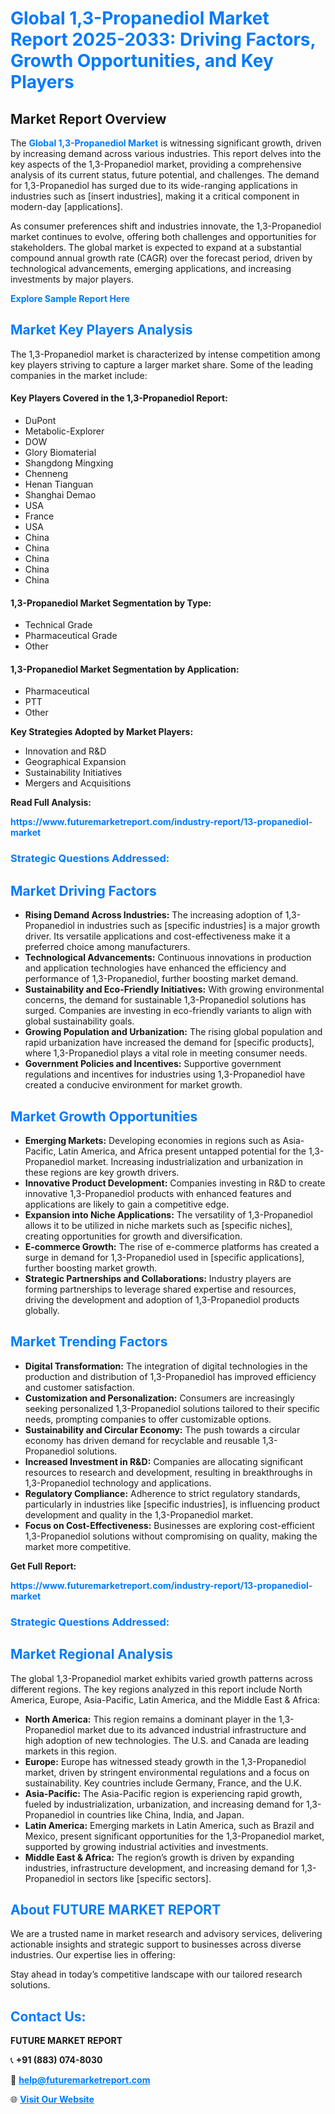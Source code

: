 <h1 style="color: #007BFF;">Global 1,3-Propanediol Market Report 2025-2033: Driving Factors, Growth Opportunities, and Key Players</h1>

<section id="overview">
<h2>Market Report Overview</h2>
<p>The <a href="https://www.futuremarketreport.com/industry-report/13-propanediol-market" style="color: #007BFF; text-decoration: none;"><strong>Global 1,3-Propanediol Market</strong></a> is witnessing significant growth, driven by increasing demand across various industries. This report delves into the key aspects of the 1,3-Propanediol market, providing a comprehensive analysis of its current status, future potential, and challenges. The demand for 1,3-Propanediol has surged due to its wide-ranging applications in industries such as [insert industries], making it a critical component in modern-day [applications].</p>
<p>As consumer preferences shift and industries innovate, the 1,3-Propanediol market continues to evolve, offering both challenges and opportunities for stakeholders. The global market is expected to expand at a substantial compound annual growth rate (CAGR) over the forecast period, driven by technological advancements, emerging applications, and increasing investments by major players.</p>
</section>

<section id="overview">
<p><a href="https://www.futuremarketreport.com/request-sample/reportId=107168" style="color: #007BFF; text-decoration: none;"><strong>Explore Sample Report Here</strong></a></p>
</section>

<section id="key-players">
<h2 style="color: #007BFF;">Market Key Players Analysis</h2>
<p>The 1,3-Propanediol market is characterized by intense competition among key players striving to capture a larger market share. Some of the leading companies in the market include:</p>
<h4>Key Players Covered in the 1,3-Propanediol Report:</h4>
<ul><li>DuPont</li><li>Metabolic-Explorer</li><li>DOW</li><li>Glory Biomaterial</li><li>Shangdong Mingxing</li><li>Chenneng</li><li>Henan Tianguan</li><li>Shanghai Demao</li><li>USA</li><li>France</li><li>USA</li><li>China</li><li>China</li><li>China</li><li>China</li><li>China</li></ul>
<h4>1,3-Propanediol Market Segmentation by Type:</h4>
<ul><li>Technical Grade</li><li>Pharmaceutical Grade</li><li>Other</li></ul>

<h4>1,3-Propanediol Market Segmentation by Application:</h4>
<ul><li>Pharmaceutical</li><li>PTT</li><li>Other</li></ul>
<p><strong>Key Strategies Adopted by Market Players:</strong></p>
<ul>
<li>Innovation and R&D</li>
<li>Geographical Expansion</li>
<li>Sustainability Initiatives</li>
<li>Mergers and Acquisitions</li>
</ul>
</section>

<section>
<p><strong>Read Full Analysis: </strong></p><a href="https://www.futuremarketreport.com/industry-report/13-propanediol-market" style="color: #007BFF; text-decoration: none;"><strong>https://www.futuremarketreport.com/industry-report/13-propanediol-market</strong></a>
<h3 style="color: #007BFF;">Strategic Questions Addressed:</h3>
</section>

<section id="driving-factors">
<h2 style="color: #007BFF;">Market Driving Factors</h2>
<ul>
<li><strong>Rising Demand Across Industries:</strong> The increasing adoption of 1,3-Propanediol in industries such as [specific industries] is a major growth driver. Its versatile applications and cost-effectiveness make it a preferred choice among manufacturers.</li>
<li><strong>Technological Advancements:</strong> Continuous innovations in production and application technologies have enhanced the efficiency and performance of 1,3-Propanediol, further boosting market demand.</li>
<li><strong>Sustainability and Eco-Friendly Initiatives:</strong> With growing environmental concerns, the demand for sustainable 1,3-Propanediol solutions has surged. Companies are investing in eco-friendly variants to align with global sustainability goals.</li>
<li><strong>Growing Population and Urbanization:</strong> The rising global population and rapid urbanization have increased the demand for [specific products], where 1,3-Propanediol plays a vital role in meeting consumer needs.</li>
<li><strong>Government Policies and Incentives:</strong> Supportive government regulations and incentives for industries using 1,3-Propanediol have created a conducive environment for market growth.</li>
</ul>
</section>

<section id="growth-opportunities">
<h2 style="color: #007BFF;">Market Growth Opportunities</h2>
<ul>
<li><strong>Emerging Markets:</strong> Developing economies in regions such as Asia-Pacific, Latin America, and Africa present untapped potential for the 1,3-Propanediol market. Increasing industrialization and urbanization in these regions are key growth drivers.</li>
<li><strong>Innovative Product Development:</strong> Companies investing in R&D to create innovative 1,3-Propanediol products with enhanced features and applications are likely to gain a competitive edge.</li>
<li><strong>Expansion into Niche Applications:</strong> The versatility of 1,3-Propanediol allows it to be utilized in niche markets such as [specific niches], creating opportunities for growth and diversification.</li>
<li><strong>E-commerce Growth:</strong> The rise of e-commerce platforms has created a surge in demand for 1,3-Propanediol used in [specific applications], further boosting market growth.</li>
<li><strong>Strategic Partnerships and Collaborations:</strong> Industry players are forming partnerships to leverage shared expertise and resources, driving the development and adoption of 1,3-Propanediol products globally.</li>
</ul>
</section>

<section id="trending-factors">
<h2 style="color: #007BFF;">Market Trending Factors</h2>
<ul>
<li><strong>Digital Transformation:</strong> The integration of digital technologies in the production and distribution of 1,3-Propanediol has improved efficiency and customer satisfaction.</li>
<li><strong>Customization and Personalization:</strong> Consumers are increasingly seeking personalized 1,3-Propanediol solutions tailored to their specific needs, prompting companies to offer customizable options.</li>
<li><strong>Sustainability and Circular Economy:</strong> The push towards a circular economy has driven demand for recyclable and reusable 1,3-Propanediol solutions.</li>
<li><strong>Increased Investment in R&D:</strong> Companies are allocating significant resources to research and development, resulting in breakthroughs in 1,3-Propanediol technology and applications.</li>
<li><strong>Regulatory Compliance:</strong> Adherence to strict regulatory standards, particularly in industries like [specific industries], is influencing product development and quality in the 1,3-Propanediol market.</li>
<li><strong>Focus on Cost-Effectiveness:</strong> Businesses are exploring cost-efficient 1,3-Propanediol solutions without compromising on quality, making the market more competitive.</li>
</ul>
</section>

<section>
<p><strong>Get Full Report: </strong></p><a href="https://www.futuremarketreport.com/industry-report/13-propanediol-market" style="color: #007BFF; text-decoration: none;"><strong>https://www.futuremarketreport.com/industry-report/13-propanediol-market</strong></a>
<h3 style="color: #007BFF;">Strategic Questions Addressed:</h3>
</section>


<section id="regional-analysis">
<h2 style="color: #007BFF;">Market Regional Analysis</h2>
<p>The global 1,3-Propanediol market exhibits varied growth patterns across different regions. The key regions analyzed in this report include North America, Europe, Asia-Pacific, Latin America, and the Middle East & Africa:</p>
<ul>
<li><strong>North America:</strong> This region remains a dominant player in the 1,3-Propanediol market due to its advanced industrial infrastructure and high adoption of new technologies. The U.S. and Canada are leading markets in this region.</li>
<li><strong>Europe:</strong> Europe has witnessed steady growth in the 1,3-Propanediol market, driven by stringent environmental regulations and a focus on sustainability. Key countries include Germany, France, and the U.K.</li>
<li><strong>Asia-Pacific:</strong> The Asia-Pacific region is experiencing rapid growth, fueled by industrialization, urbanization, and increasing demand for 1,3-Propanediol in countries like China, India, and Japan.</li>
<li><strong>Latin America:</strong> Emerging markets in Latin America, such as Brazil and Mexico, present significant opportunities for the 1,3-Propanediol market, supported by growing industrial activities and investments.</li>
<li><strong>Middle East & Africa:</strong> The region’s growth is driven by expanding industries, infrastructure development, and increasing demand for 1,3-Propanediol in sectors like [specific sectors].</li>
</ul>
</section>

<footer>
<h2 style="color: #007BFF;">About FUTURE MARKET REPORT</h2>
<p>We are a trusted name in market research and advisory services, delivering actionable insights and strategic support to businesses across diverse industries. Our expertise lies in offering:</p>

<p>Stay ahead in today’s competitive landscape with our tailored research solutions.</p>

<h2 style="color: #007BFF;">Contact Us:</h2>
<p><strong>FUTURE MARKET REPORT</strong></p>
<p>📞 <strong>+91 (883) 074-8030</strong></p>
<p>📧 <strong><a href="mailto:help@futuremarketreport.com" style="color: #007BFF;">help@futuremarketreport.com</a></strong></p>
<p>🌐 <strong><a href="https://www.futuremarketreport.com/" style="color: #007BFF;">Visit Our Website</a></strong></p>
</footer>